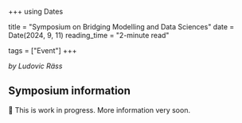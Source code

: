 +++
using Dates

title = "Symposium on Bridging Modelling and Data Sciences"
date = Date(2024, 9, 11)
reading_time = "2-minute read"

tags = ["Event"]
+++

_by Ludovic Räss_


## Symposium information

:construction: This is work in progress. More information very soon.
